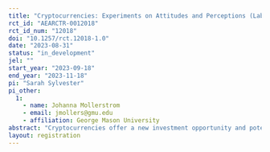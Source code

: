 ```yaml
---
title: "Cryptocurrencies: Experiments on Attitudes and Perceptions (Lab Experiment)"
rct_id: "AEARCTR-0012018"
rct_id_num: "12018"
doi: "10.1257/rct.12018-1.0"
date: "2023-08-31"
status: "in_development"
jel: ""
start_year: "2023-09-18"
end_year: "2023-11-18"
pi: "Sarah Sylvester"
pi_other:
  1:
    - name: Johanna Mollerstrom
    - email: jmollers@gmu.edu
    - affiliation: George Mason University
abstract: "Cryptocurrencies offer a new investment opportunity and potential form of money. There is much unknown about the typical characteristics of cryptocurrency owners, and this information could be beneficial to both government regulators and cryptocurrency companies. To uncover ownership characteristics we analyze participants’ knowledge of and openness towards cryptocurrencies. In a previous study, we evaluated unincentivized measures of the willingness to own cryptocurrencies after receiving a positive message about them. To test the validity of these unincentivized measures, here, we conduct a separate laboratory experiment with students from George Mason University. In addition to verifying the survey results, this experiment tests the effect of providing subjects with an initial payment in cryptocurrencies, to determine if this can overcome individuals’ aversion to crypto ownership. We also study how risk preferences and trusting behavior are affected by the incorporation of cryptocurrencies."
layout: registration
---
```


